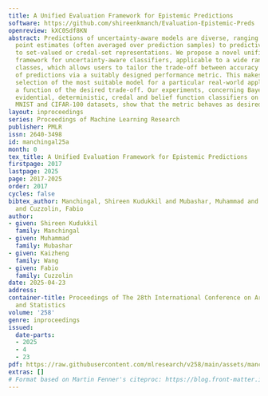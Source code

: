 ```yaml
---
title: A Unified Evaluation Framework for Epistemic Predictions
software: https://github.com/shireenkmanch/Evaluation-Epistemic-Preds
openreview: kXC0Sdf8KN
abstract: Predictions of uncertainty-aware models are diverse, ranging from single
  point estimates (often averaged over prediction samples) to predictive distributions,
  to set-valued or credal-set representations. We propose a novel unified evaluation
  framework for uncertainty-aware classifiers, applicable to a wide range of model
  classes, which allows users to tailor the trade-off between accuracy and precision
  of predictions via a suitably designed performance metric. This makes possible the
  selection of the most suitable model for a particular real-world application as
  a function of the desired trade-off. Our experiments, concerning Bayesian, ensemble,
  evidential, deterministic, credal and belief function classifiers on the CIFAR-10,
  MNIST and CIFAR-100 datasets, show that the metric behaves as desired.
layout: inproceedings
series: Proceedings of Machine Learning Research
publisher: PMLR
issn: 2640-3498
id: manchingal25a
month: 0
tex_title: A Unified Evaluation Framework for Epistemic Predictions
firstpage: 2017
lastpage: 2025
page: 2017-2025
order: 2017
cycles: false
bibtex_author: Manchingal, Shireen Kudukkil and Mubashar, Muhammad and Wang, Kaizheng
  and Cuzzolin, Fabio
author:
- given: Shireen Kudukkil
  family: Manchingal
- given: Muhammad
  family: Mubashar
- given: Kaizheng
  family: Wang
- given: Fabio
  family: Cuzzolin
date: 2025-04-23
address:
container-title: Proceedings of The 28th International Conference on Artificial Intelligence
  and Statistics
volume: '258'
genre: inproceedings
issued:
  date-parts:
  - 2025
  - 4
  - 23
pdf: https://raw.githubusercontent.com/mlresearch/v258/main/assets/manchingal25a/manchingal25a.pdf
extras: []
# Format based on Martin Fenner's citeproc: https://blog.front-matter.io/posts/citeproc-yaml-for-bibliographies/
---
```

